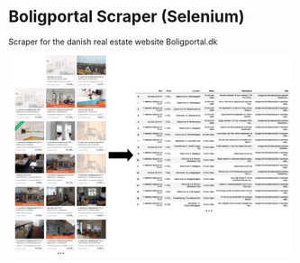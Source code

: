 # Boligportal Scraper (Selenium)
Scraper for the danish real estate website Boligportal.dk

![Example of Boligportal Scraping](./img/example.png)
